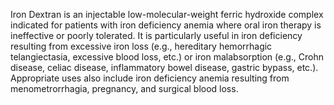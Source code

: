Iron Dextran is an injectable low-molecular-weight ferric hydroxide complex indicated for patients with iron deficiency anemia where oral iron therapy is ineffective or poorly tolerated. It is particularly useful in iron deficiency resulting from excessive iron loss (e.g., hereditary hemorrhagic telangiectasia, excessive blood loss, etc.) or iron malabsorption (e.g., Crohn disease, celiac disease, inflammatory bowel disease, gastric bypass, etc.). Appropriate uses also include iron deficiency anemia resulting from menometrorrhagia, pregnancy, and surgical blood loss.